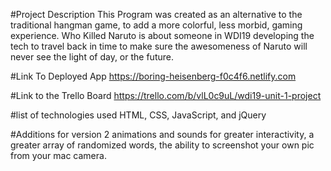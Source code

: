 #Project Description
This Program was created as an alternative to the traditional hangman game, to add a more colorful, less morbid, gaming experience. Who Killed Naruto is about someone in WDI19 developing the tech to travel back in time to make sure the awesomeness of Naruto will never see the light of day, or the future.

#Link To Deployed App
https://boring-heisenberg-f0c4f6.netlify.com

#Link to the Trello Board
https://trello.com/b/vlL0c9uL/wdi19-unit-1-project

#list of technologies used
HTML, CSS, JavaScript, and jQuery

#Additions for version 2
animations and sounds for greater interactivity, a greater array of randomized words, the ability to screenshot your own pic from your mac camera.